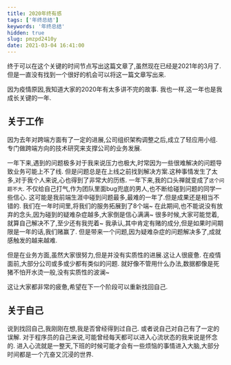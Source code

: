 ```yaml
---
title: 2020年终有感
tags: ['年终总结']
keywords: '年终总结'
hidden: true
slug: pmzpd2410y
date: 2021-03-04 16:41:00
---
```


终于可以在这个关键的时间节点写出这篇文章了,虽然现在已经是2021年的3月了.
但是一直没有找到一个很好的机会可以将这一篇文章写出来.

因为疫情原因,我知道大家的2020年有太多讲不完的故事.
我也一样,这一年也是我成长关键的一年.

## 关于工作

因为去年对跨端方面有了一定的进展,公司组织架构调整之后,成立了轻应用小组.
专门做跨端方向的技术研究来支撑公司的业务发展.

一年下来,遇到的问题极多对于我来说压力也极大,时常因为一些很难解决的问题导致业务可能上不了线.
但是问题总是在上线之前找到解决方案.这种事情发生了太多,对于我个人来说,心也得到了非常大的历练.
一年下来,我的口头禅就变成了`这个问题不大`.
不仅给自己打气,作为团队里面bug兜底的男人,也不断给碰到问题的同学一些信心.
这可能是我前端生涯中碰到问题最多,最难的一年了.但是成果还是相当不错的.
我们在一年时间里,将我们的服务拓展到了8个端~ 
在此期间,也不能说没有放弃的念头,因为碰到的疑难杂症越多,大家倒是信心满满~
很多时候,大家可能觉着,就算自己解决不了,至少还有我兜着~
我承认,其中肯定有赌的成分,但是如果时间期限是一年的话,我们赌赢了.
但是带来一个问题,因为疑难杂症的问题解决多了,成就感触发的越来越难.

但是在业务方面,虽然大家很努力,但是并没有实质性的进展.这让人很疲惫.
在疫情面前,大部分公司或多或少都有类似的问题.
就好像不管用什么办法,数据都像是死猪不怕开水烫一般,没有实质性的波澜~

这让大家都非常的疲惫,希望在下一个阶段可以重新找回自己.

## 关于自己

说到找回自己,我刚刚在想,我是否曾经得到过自己.
或者说自己对自己有了一定的误解. 
对于程序员的自己来说,可能曾经每天都可以进入心流状态的我来说是怀念的.
进入心流就是一整天,下班的时候可能才会有一些烦恼的事情进入大脑,大部分时间都是一个亢奋又沉浸的世界.





